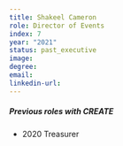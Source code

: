 ```yaml
---
title: Shakeel Cameron
role: Director of Events
index: 7
year: "2021"
status: past_executive
image:
degree:
email:
linkedin-url:
---
```

##### Previous roles with CREATE

- 2020 Treasurer

